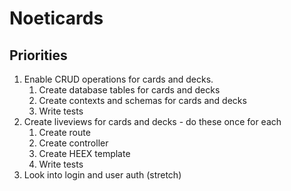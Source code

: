 # Noeticards

## Priorities

1. Enable CRUD operations for cards and decks.
    1. Create database tables for cards and decks
    2. Create contexts and schemas for cards and decks
    3. Write tests
2. Create liveviews for cards and decks - do these once for each
    1. Create route
    2. Create controller
    3. Create HEEX template
    4. Write tests
3. Look into login and user auth (stretch)
